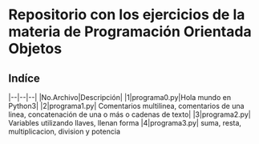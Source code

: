 # Repositorio con los ejercicios de la materia de Programación Orientada Objetos

## Indíce
|--|--|--|
|No.Archivo|Descripción|
|1|programa0.py|Hola mundo en Python3|
|2|programa1.py| Comentarios multilinea, comentarios de una linea, concatenación de una o más o cadenas de texto|
|3|programa2.py| Variables 
utilizando llaves, llenan 
forma
|4|programa3.py| 
suma, resta, multiplicacion, division y potencia